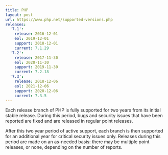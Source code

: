 ```yaml
---
title: PHP
layout: post
url: https://www.php.net/supported-versions.php
releases:
  '7.1':
    release: 2016-12-01
    eol: 2019-12-01
    support: 2018-12-01
    current: 7.1.29
  '7.2':
    release: 2017-11-30
    eol: 2020-11-30
    support: 2019-11-30
    current: 7.2.18
  '7.3':
    release: 2018-12-06
    eol: 2021-12-06
    support: 2020-12-06
    current: 7.3.5
---
```


Each release branch of PHP is fully supported for two years from its initial stable release. During this period, bugs and security issues that have been reported are fixed and are released in regular point releases.

After this two year period of active support, each branch is then supported for an additional year for critical security issues only. Releases during this period are made on an as-needed basis: there may be multiple point releases, or none, depending on the number of reports.
